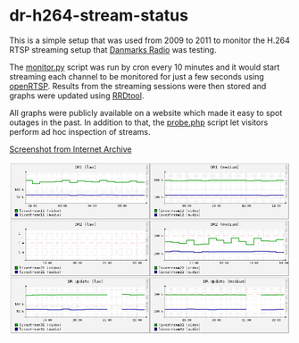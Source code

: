 # dr-h264-stream-status

This is a simple setup that was used from 2009 to 2011 to monitor the H.264
RTSP streaming setup that [Danmarks Radio](http://www.dr.dk) was testing.

The [monitor.py](monitor/monitor.py) script was run by cron every 10 minutes
and it would start streaming each channel to be monitored for just a few seconds
using [openRTSP](http://www.live555.com/openRTSP/). Results from the streaming sessions were then stored
and graphs were updated using [RRDtool](http://www.rrdtool.org).

All graphs were publicly available on a website which made it easy to spot outages in the past. In addition to that, the [probe.php](website/probe.php) script let visitors perform ad hoc inspection of streams.

[Screenshot from Internet
Archive](https://web.archive.org/web/20100516053117/http://www.thomaslkjeldsen.dk/fjernsynfordig/streams/)

![alt text](https://github.com/tlk/dr-h264-stream-status/raw/master/website/screenshot.png "Example graphs")

